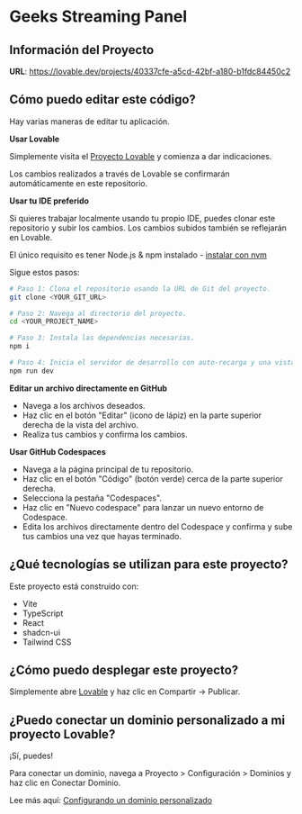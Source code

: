 # Geeks Streaming Panel

## Información del Proyecto

**URL**: https://lovable.dev/projects/40337cfe-a5cd-42bf-a180-b1fdc84450c2

## Cómo puedo editar este código?

Hay varias maneras de editar tu aplicación.

**Usar Lovable**

Simplemente visita el [Proyecto Lovable](https://lovable.dev/projects/40337cfe-a5cd-42bf-a180-b1fdc84450c2) y comienza a dar indicaciones.

Los cambios realizados a través de Lovable se confirmarán automáticamente en este repositorio.

**Usar tu IDE preferido**

Si quieres trabajar localmente usando tu propio IDE, puedes clonar este repositorio y subir los cambios. Los cambios subidos también se reflejarán en Lovable.

El único requisito es tener Node.js & npm instalado - [instalar con nvm](https://github.com/nvm-sh/nvm#installing-and-updating)

Sigue estos pasos:

```sh
# Paso 1: Clona el repositorio usando la URL de Git del proyecto.
git clone <YOUR_GIT_URL>

# Paso 2: Navega al directorio del proyecto.
cd <YOUR_PROJECT_NAME>

# Paso 3: Instala las dependencias necesarias.
npm i

# Paso 4: Inicia el servidor de desarrollo con auto-recarga y una vista previa instantánea.
npm run dev
```

**Editar un archivo directamente en GitHub**

- Navega a los archivos deseados.
- Haz clic en el botón "Editar" (icono de lápiz) en la parte superior derecha de la vista del archivo.
- Realiza tus cambios y confirma los cambios.

**Usar GitHub Codespaces**

- Navega a la página principal de tu repositorio.
- Haz clic en el botón "Código" (botón verde) cerca de la parte superior derecha.
- Selecciona la pestaña "Codespaces".
- Haz clic en "Nuevo codespace" para lanzar un nuevo entorno de Codespace.
- Edita los archivos directamente dentro del Codespace y confirma y sube tus cambios una vez que hayas terminado.

## ¿Qué tecnologías se utilizan para este proyecto?

Este proyecto está construido con:

- Vite
- TypeScript
- React
- shadcn-ui
- Tailwind CSS

## ¿Cómo puedo desplegar este proyecto?

Simplemente abre [Lovable](https://lovable.dev/projects/40337cfe-a5cd-42bf-a180-b1fdc84450c2) y haz clic en Compartir -> Publicar.

## ¿Puedo conectar un dominio personalizado a mi proyecto Lovable?

¡Sí, puedes!

Para conectar un dominio, navega a Proyecto > Configuración > Dominios y haz clic en Conectar Dominio.

Lee más aquí: [Configurando un dominio personalizado](https://docs.lovable.dev/tips-tricks/custom-domain#step-by-step-guide)
